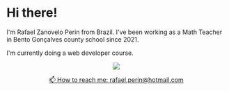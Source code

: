 
# Hi there!

I'm Rafael Zanovelo Perin from Brazil.  I've been working as a Math Teacher in Bento Gonçalves county school since 2021.

I'm currently doing a web developer course.

<p align='center'> 
   <a href="https://www.linkedin.com/in/rafaelzperin/">
       <img src="https://img.shields.io/badge/linkedin-%230077B5.svg?&style=for-the-badge&logo=linkedin&logoColor=white"/>

<p align='center'>
   📫 How to reach me: <a href='mailto:rafael-perin@hotmail.com'>rafael.perin@hotmail.com</a>
</p>
